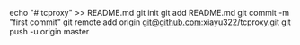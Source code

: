 echo "# tcproxy" >> README.md
git init
git add README.md
git commit -m "first commit"
git remote add origin git@github.com:xiayu322/tcproxy.git
git push -u origin master
